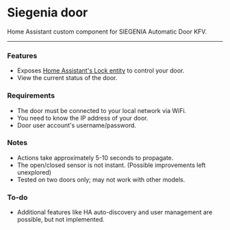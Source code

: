# Siegenia door

Home Assistant custom component for SIEGENIA Automatic Door KFV.

---

### Features

* Exposes [Home Assistant's Lock entity](https://www.home-assistant.io/integrations/lock/) to control your door.
* View the current status of the door.

### Requirements

* The door must be connected to your local network via WiFi.
* You need to know the IP address of your door.
* Door user account's username/password.

### Notes

* Actions take approximately 5-10 seconds to propagate.
* The open/closed sensor is not instant. (Possible improvements left unexplored)
* Tested on two doors only; may not work with other models.

### To-do

* Additional features like HA auto-discovery and user management are possible, but not implemented.

